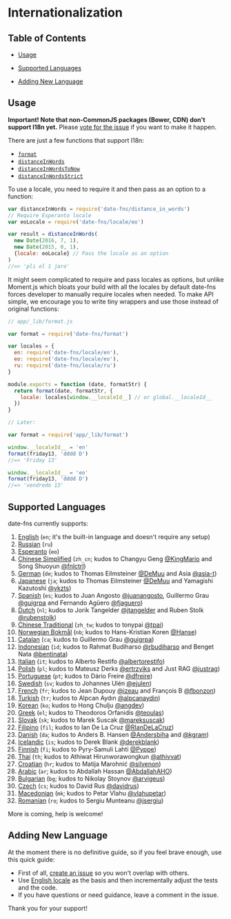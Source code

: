 # Internationalization

## Table of Contents

- [Usage](#usage)

- [Supported Languages](#supported-languages)

- [Adding New Language](#adding-new-language)

## Usage

**Important! Note that non-CommonJS packages (Bower, CDN)
don't support I18n yet.** Please [vote for the issue](https://github.com/date-fns/date-fns/issues/232)
if you want to make it happen.

There are just a few functions that support I18n:

- [`format`](https://date-fns.org/docs/format)
- [`distanceInWords`](https://date-fns.org/docs/distanceInWords)
- [`distanceInWordsToNow`](https://date-fns.org/docs/distanceInWordsToNow)
- [`distanceInWordsStrict`](https://date-fns.org/docs/distanceInWordsStrict)

To use a locale, you need to require it and then pass
as an option to a function:

```js
var distanceInWords = require('date-fns/distance_in_words')
// Require Esperanto locale
var eoLocale = require('date-fns/locale/eo')

var result = distanceInWords(
  new Date(2016, 7, 1),
  new Date(2015, 0, 1),
  {locale: eoLocale} // Pass the locale as an option
)
//=> 'pli ol 1 jaro'
```

It might seem complicated to require and pass locales as options,
but unlike Moment.js which bloats your build with all the locales
by default date-fns forces developer to manually require locales when needed.
To make API simple, we encourage you to write tiny wrappers and use those
instead of original functions:

```js
// app/_lib/format.js

var format = require('date-fns/format')

var locales = {
  en: require('date-fns/locale/en'),
  eo: require('date-fns/locale/eo'),
  ru: require('date-fns/locale/ru')
}

module.exports = function (date, formatStr) {
  return format(date, formatStr, {
    locale: locales[window.__localeId__] // or global.__localeId__
  })
}

// Later:

var format = require('app/_lib/format')

window.__localeId__ = 'en'
format(friday13, 'dddd D')
//=> 'Friday 13'

window.__localeId__ = 'eo'
format(friday13, 'dddd D')
//=> 'vendredo 13'
```

## Supported Languages

date-fns currently supports:

1. [English](https://github.com/date-fns/date-fns/tree/master/src/locale/en)
  (`en`; it's the built-in language and doesn't require any setup)
2. [Russian](https://github.com/date-fns/date-fns/tree/master/src/locale/ru) (`ru`)
3. [Esperanto](https://github.com/date-fns/date-fns/tree/master/src/locale/eo) (`eo`)
4. [Chinese Simplified](https://github.com/date-fns/date-fns/tree/master/src/locale/zh_cn)
  (`zh_cn`; kudos to Changyu Geng [@KingMario](https://github.com/KingMario)
  and Song Shuoyun [@fnlctrl](https://github.com/fnlctrl))
5. [German](https://github.com/date-fns/date-fns/tree/master/src/locale/de)
  (`de`; kudos to Thomas Eilmsteiner [@DeMuu](https://github.com/DeMuu)
  and Asia [@asia-t](https://github.com/asia-t))
6. [Japanese](https://github.com/date-fns/date-fns/tree/master/src/locale/ja)
  (`ja`; kudos to Thomas Eilmsteiner [@DeMuu](https://github.com/DeMuu)
  and Yamagishi Kazutoshi [@ykzts](https://github.com/ykzts))
7. [Spanish](https://github.com/date-fns/date-fns/tree/master/src/locale/es)
  (`es`; kudos to Juan Angosto [@juanangosto](https://github.com/juanangosto),
  Guillermo Grau [@guigrpa](https://github.com/guigrpa)
  and Fernando Agüero [@fjaguero](https://github.com/fjaguero))
8. [Dutch](https://github.com/date-fns/date-fns/tree/master/src/locale/nl)
  (`nl`; kudos to Jorik Tangelder [@jtangelder](https://github.com/jtangelder)
  and Ruben Stolk [@rubenstolk](https://github.com/rubenstolk))
9. [Chinese Traditional](https://github.com/date-fns/date-fns/tree/master/src/locale/zh_tw)
  (`zh_tw`; kudos to tonypai [@tpai](https://github.com/tpai))
10. [Norwegian Bokmål](https://github.com/date-fns/date-fns/tree/master/src/locale/nb)
  (`nb`; kudos to Hans-Kristian Koren [@Hanse](https://github.com/Hanse))
11. [Catalan](https://github.com/date-fns/date-fns/tree/master/src/locale/ca)
  (`ca`; kudos to Guillermo Grau [@guigrpa](https://github.com/guigrpa))
12. [Indonesian](https://github.com/date-fns/date-fns/tree/master/src/locale/id)
  (`id`; kudos to Rahmat Budiharso [@rbudiharso](https://github.com/rbudiharso)
  and Benget Nata [@bentinata](https://github.com/bentinata))
13. [Italian](https://github.com/date-fns/date-fns/tree/master/src/locale/it)
  (`it`; kudos to Alberto Restifo [@albertorestifo](https://github.com/albertorestifo))
14. [Polish](https://github.com/date-fns/date-fns/tree/master/src/locale/pl)
  (`pl`; kudos to Mateusz Derks [@ertrzyiks](https://github.com/ertrzyiks)
  and Just RAG [@justrag](https://github.com/justrag))
15. [Portuguese](https://github.com/date-fns/date-fns/tree/master/src/locale/pt)
  (`pt`; kudos to Dário Freire [@dfreire](https://github.com/dfreire))
16. [Swedish](https://github.com/date-fns/date-fns/tree/master/src/locale/sv)
  (`sv`; kudos to Johannes Ulén [@ejulen](https://github.com/ejulen))
17. [French](https://github.com/date-fns/date-fns/tree/master/src/locale/fr)
  (`fr`; kudos to Jean Dupouy [@izeau](https://github.com/izeau)
  and François B [@fbonzon](https://github.com/fbonzon))
18. [Turkish](https://github.com/date-fns/date-fns/tree/master/src/locale/tr)
  (`tr`; kudos to Alpcan Aydın [@alpcanaydin](https://github.com/alpcanaydin))
19. [Korean](https://github.com/date-fns/date-fns/tree/master/src/locale/ko)
  (`ko`; kudos to Hong Chulju [@angdev](https://github.com/angdev))
20. [Greek](https://github.com/date-fns/date-fns/tree/master/src/locale/el)
  (`el`; kudos to Theodoros Orfanidis [@teoulas](https://github.com/teoulas))
21. [Slovak](https://github.com/date-fns/date-fns/tree/master/src/locale/sk)
  (`sk`; kudos to Marek Suscak [@mareksuscak](https://github.com/mareksuscak))
22. [Filipino](https://github.com/date-fns/date-fns/tree/master/src/locale/fil)
  (`fil`; kudos to Ian De La Cruz [@RIanDeLaCruz](https://github.com/RIanDeLaCruz))
23. [Danish](https://github.com/date-fns/date-fns/tree/master/src/locale/da)
  (`da`; kudos to Anders B. Hansen [@Andersbiha](https://github.com/Andersbiha)
  and [@kgram](https://github.com/kgram))
24. [Icelandic](https://github.com/date-fns/date-fns/tree/master/src/locale/is)
  (`is`; kudos to Derek Blank [@derekblank](https://github.com/derekblank))
25. [Finnish](https://github.com/date-fns/date-fns/tree/master/src/locale/fi)
  (`fi`; kudos to Pyry-Samuli Lahti [@Pyppe](https://github.com/Pyppe))
26. [Thai](https://github.com/date-fns/date-fns/tree/master/src/locale/th)
  (`th`; kudos to Athiwat Hirunworawongkun [@athivvat](https://github.com/athivvat))
27. [Croatian](https://github.com/date-fns/date-fns/tree/master/src/locale/hr)
  (`hr`; kudos to Matija Marohnić [@silvenon](https://github.com/silvenon))
28. [Arabic](https://github.com/date-fns/date-fns/tree/master/src/locale/ar)
  (`ar`; kudos to Abdallah Hassan [@AbdallahAHO](https://github.com/AbdallahAHO))
29. [Bulgarian](https://github.com/date-fns/date-fns/tree/master/src/locale/bg)
  (`bg`; kudos to Nikolay Stoynov [@arvigeus](https://github.com/arvigeus))
30. [Czech](https://github.com/date-fns/date-fns/tree/master/src/locale/cs)
  (`cs`; kudos to David Rus [@davidrus](https://github.com/davidrus))
31. [Macedonian](https://github.com/date-fns/date-fns/tree/master/src/locale/mk)
  (`mk`; kudos to Petar Vlahu [@vlahupetar](https://github.com/vlahupetar))
32. [Romanian](https://github.com/date-fns/date-fns/tree/master/src/locale/ro)
  (`ro`; kudos to Sergiu Munteanu [@jsergiu](https://github.com/jsergiu))

More is coming, help is welcome!

## Adding New Language

At the moment there is no definitive guide, so if you feel brave enough,
use this quick guide:

- First of all, [create an issue](https://github.com/date-fns/date-fns/issues/new?title=XXX%20language%20support&labels[]=I18n)
  so you won't overlap with others.
- Use [English locale](https://github.com/date-fns/date-fns/tree/master/src/locale/en)
  as the basis and then incrementally adjust the tests and the code.
- If you have questions or need guidance, leave a comment in the issue.

Thank you for your support!
